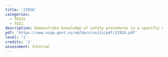 ```yaml
---
title: '22926'
categories:
  - TES1S
  - TCE1
description: Demonstrate knowledge of safety procedures in a specific engineering workshop
pdf: 'https://www.nzqa.govt.nz/nqfdocs/units/pdf/22926.pdf'
level: '1'
credits: '2'
assessment: Internal
---
```


